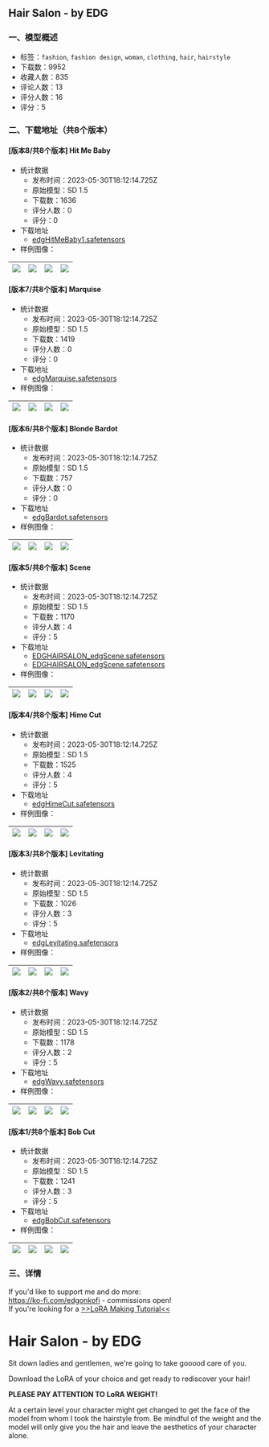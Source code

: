 ## Hair Salon - by EDG
### 一、模型概述

- 标签：`fashion`, `fashion design`, `woman`, `clothing`, `hair`, `hairstyle`
- 下载数：9952
- 收藏人数：835
- 评论人数：13
- 评分人数：16
- 评分：5

### 二、下载地址（共8个版本）

#### [版本8/共8个版本] Hit Me Baby

- 统计数据
  - 发布时间：2023-05-30T18:12:14.725Z
  - 原始模型：SD 1.5
  - 下载数：1636
  - 评分人数：0
  - 评分：0
- 下载地址
  - [edgHitMeBaby1.safetensors](https://civitai.com/api/download/models/85708)
- 样例图像：

| <img src="https://image.civitai.com/xG1nkqKTMzGDvpLrqFT7WA/0bd4f449-4dda-4cdf-9ec5-40d649ed884b/width=450/971769.jpeg" /> | <img src="https://image.civitai.com/xG1nkqKTMzGDvpLrqFT7WA/1e3f3145-ae95-4455-a4f7-b63c9ae519d5/width=450/971761.jpeg" /> | <img src="https://image.civitai.com/xG1nkqKTMzGDvpLrqFT7WA/d4601143-665d-4078-adf8-7f7b415c3055/width=450/971730.jpeg" /> | <img src="https://image.civitai.com/xG1nkqKTMzGDvpLrqFT7WA/cdd20499-dfe5-4f14-8b82-e2b56efeca1b/width=450/971731.jpeg" /> |
| ---- | ---- | ---- | ---- |

#### [版本7/共8个版本] Marquise

- 统计数据
  - 发布时间：2023-05-30T18:12:14.725Z
  - 原始模型：SD 1.5
  - 下载数：1419
  - 评分人数：0
  - 评分：0
- 下载地址
  - [edgMarquise.safetensors](https://civitai.com/api/download/models/76658)
- 样例图像：

| <img src="https://image.civitai.com/xG1nkqKTMzGDvpLrqFT7WA/29cc1d40-9b38-4ba9-ac28-4337a031ab57/width=450/858934.jpeg" /> | <img src="https://image.civitai.com/xG1nkqKTMzGDvpLrqFT7WA/e49f9a18-ed90-415e-bd45-9b8c799fa8f1/width=450/858966.jpeg" /> | <img src="https://image.civitai.com/xG1nkqKTMzGDvpLrqFT7WA/a32ced07-a7c9-4482-9c36-c85b13fc123c/width=450/858926.jpeg" /> | <img src="https://image.civitai.com/xG1nkqKTMzGDvpLrqFT7WA/f1f65cc3-5da1-4f4f-9d48-499568098d63/width=450/858919.jpeg" /> |
| ---- | ---- | ---- | ---- |

#### [版本6/共8个版本] Blonde Bardot

- 统计数据
  - 发布时间：2023-05-30T18:12:14.725Z
  - 原始模型：SD 1.5
  - 下载数：757
  - 评分人数：0
  - 评分：0
- 下载地址
  - [edgBardot.safetensors](https://civitai.com/api/download/models/80953)
- 样例图像：

| <img src="https://image.civitai.com/xG1nkqKTMzGDvpLrqFT7WA/a842337b-f076-4f11-a460-c314ed9ed4e3/width=450/909086.jpeg" /> | <img src="https://image.civitai.com/xG1nkqKTMzGDvpLrqFT7WA/eabd7dd0-bf8a-486d-8013-68ae4c748451/width=450/909076.jpeg" /> | <img src="https://image.civitai.com/xG1nkqKTMzGDvpLrqFT7WA/dd37758c-a7b7-4e3d-85fa-d93e4b2c9f3a/width=450/909074.jpeg" /> | <img src="https://image.civitai.com/xG1nkqKTMzGDvpLrqFT7WA/ec8282e8-5bfb-43f8-a208-c0113c6457dd/width=450/909077.jpeg" /> |
| ---- | ---- | ---- | ---- |

#### [版本5/共8个版本] Scene

- 统计数据
  - 发布时间：2023-05-30T18:12:14.725Z
  - 原始模型：SD 1.5
  - 下载数：1170
  - 评分人数：4
  - 评分：5
- 下载地址
  - [EDGHAIRSALON_edgScene.safetensors](https://civitai.com/api/download/models/74892)
  - [EDGHAIRSALON_edgScene.safetensors](https://civitai.com/api/download/models/74892?type=Model&format=SafeTensor)
- 样例图像：

| <img src="https://image.civitai.com/xG1nkqKTMzGDvpLrqFT7WA/39e12f81-d9cd-4771-bc8e-6293f96410cc/width=450/836908.jpeg" /> | <img src="https://image.civitai.com/xG1nkqKTMzGDvpLrqFT7WA/9a2d2768-21a9-42a8-b6af-ac60ebfad34e/width=450/836795.jpeg" /> | <img src="https://image.civitai.com/xG1nkqKTMzGDvpLrqFT7WA/6203a344-4b61-4c2f-ab9d-b9b7ea318ace/width=450/836796.jpeg" /> | <img src="https://image.civitai.com/xG1nkqKTMzGDvpLrqFT7WA/11ad22f3-00a1-403d-8180-dfa567ff9b41/width=450/836754.jpeg" /> |
| ---- | ---- | ---- | ---- |

#### [版本4/共8个版本] Hime Cut

- 统计数据
  - 发布时间：2023-05-30T18:12:14.725Z
  - 原始模型：SD 1.5
  - 下载数：1525
  - 评分人数：4
  - 评分：5
- 下载地址
  - [edgHimeCut.safetensors](https://civitai.com/api/download/models/72768)
- 样例图像：

| <img src="https://image.civitai.com/xG1nkqKTMzGDvpLrqFT7WA/8ae77c14-cf11-4069-9b4b-0b6da015e160/width=450/812269.jpeg" /> | <img src="https://image.civitai.com/xG1nkqKTMzGDvpLrqFT7WA/7d818df0-98bd-4a4d-af08-66fb1fefded3/width=450/812277.jpeg" /> | <img src="https://image.civitai.com/xG1nkqKTMzGDvpLrqFT7WA/813e5fcf-ab4a-4df4-8c5f-596e4ac18257/width=450/812267.jpeg" /> | <img src="https://image.civitai.com/xG1nkqKTMzGDvpLrqFT7WA/c3553716-0e94-4d6f-a6eb-b15cf90768d4/width=450/812265.jpeg" /> |
| ---- | ---- | ---- | ---- |

#### [版本3/共8个版本] Levitating

- 统计数据
  - 发布时间：2023-05-30T18:12:14.725Z
  - 原始模型：SD 1.5
  - 下载数：1026
  - 评分人数：3
  - 评分：5
- 下载地址
  - [edgLevitating.safetensors](https://civitai.com/api/download/models/72624)
- 样例图像：

| <img src="https://image.civitai.com/xG1nkqKTMzGDvpLrqFT7WA/95b62e34-3209-4b0e-bc98-95708c54c2ba/width=450/810604.jpeg" /> | <img src="https://image.civitai.com/xG1nkqKTMzGDvpLrqFT7WA/a22a2e98-5522-42bb-83e1-da6cc1e67ab6/width=450/810596.jpeg" /> | <img src="https://image.civitai.com/xG1nkqKTMzGDvpLrqFT7WA/e4b715ae-d673-4c09-a6a9-f0f2c8af5ed1/width=450/810603.jpeg" /> | <img src="https://image.civitai.com/xG1nkqKTMzGDvpLrqFT7WA/56a65e67-b3e0-4450-810e-2e5aeb95555c/width=450/810588.jpeg" /> |
| ---- | ---- | ---- | ---- |

#### [版本2/共8个版本] Wavy

- 统计数据
  - 发布时间：2023-05-30T18:12:14.725Z
  - 原始模型：SD 1.5
  - 下载数：1178
  - 评分人数：2
  - 评分：5
- 下载地址
  - [edgWavy.safetensors](https://civitai.com/api/download/models/72584)
- 样例图像：

| <img src="https://image.civitai.com/xG1nkqKTMzGDvpLrqFT7WA/95a6fb70-7167-47e5-a349-efa129906511/width=450/810149.jpeg" /> | <img src="https://image.civitai.com/xG1nkqKTMzGDvpLrqFT7WA/83753191-100a-4cd2-b7b3-2c1f22665b95/width=450/810145.jpeg" /> | <img src="https://image.civitai.com/xG1nkqKTMzGDvpLrqFT7WA/bf570223-52cc-4b71-870d-3e4ca6f0b515/width=450/810144.jpeg" /> | <img src="https://image.civitai.com/xG1nkqKTMzGDvpLrqFT7WA/43ab7137-d92c-4927-8278-68934bf9eca1/width=450/810141.jpeg" /> |
| ---- | ---- | ---- | ---- |

#### [版本1/共8个版本] Bob Cut

- 统计数据
  - 发布时间：2023-05-30T18:12:14.725Z
  - 原始模型：SD 1.5
  - 下载数：1241
  - 评分人数：3
  - 评分：5
- 下载地址
  - [edgBobCut.safetensors](https://civitai.com/api/download/models/72501)
- 样例图像：

| <img src="https://image.civitai.com/xG1nkqKTMzGDvpLrqFT7WA/e1ad6c4b-f9a8-44f9-a9d5-9db939ff1b8f/width=450/809232.jpeg" /> | <img src="https://image.civitai.com/xG1nkqKTMzGDvpLrqFT7WA/4d88df00-afac-44f2-87f5-03223805c5f5/width=450/809244.jpeg" /> | <img src="https://image.civitai.com/xG1nkqKTMzGDvpLrqFT7WA/e86a7b67-9e2f-4733-80ac-5fc5b0c5d66f/width=450/809226.jpeg" /> | <img src="https://image.civitai.com/xG1nkqKTMzGDvpLrqFT7WA/790293c7-45b0-4a37-acbb-00d8faea4166/width=450/809228.jpeg" /> |
| ---- | ---- | ---- | ---- |


### 三、详情
<p>If you'd like to support me and do more:<br /><a target="_blank" rel="ugc" href="https://ko-fi.com/edgonkofi">https://ko-fi.com/edgonkofi</a> - commissions open!<br />If you're looking for a <a target="_blank" rel="ugc" href="https://ko-fi.com/post/EDGs-tutorials-P5P6KT5MT">&gt;&gt;LoRA Making Tutorial&lt;&lt;</a></p><h1>Hair Salon - by EDG</h1><p>Sit down ladies and gentlemen, we're going to take gooood care of you.</p><p>Download the LoRA of your choice and get ready to rediscover your hair!</p><p><strong>PLEASE PAY ATTENTION TO LoRA WEIGHT!</strong></p><p>At a certain level your character might get changed to get the face of the model from whom I took the hairstyle from. Be mindful of the weight and the model will only give you the hair and leave the aesthetics of your character alone.</p>